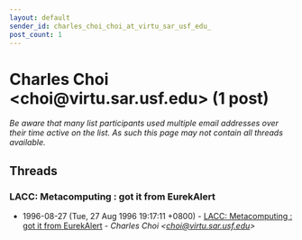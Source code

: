 ```yaml
---
layout: default
sender_id: charles_choi_choi_at_virtu_sar_usf_edu_
post_count: 1
---
```


# Charles Choi <choi<span>@</span>virtu.sar.usf.edu> (1 post)

_Be aware that many list participants used multiple email addresses over their time active on the list. As such this page may not contain all threads available._

## Threads

### LACC: Metacomputing : got it from EurekAlert
+ 1996-08-27 (Tue, 27 Aug 1996 19:17:11 +0800) - [LACC: Metacomputing : got it from EurekAlert](/archive/1996/08/1e720b8f1c4d8f41bca3807aa32623f746f62a1e60ddbc482d13e42495297e95) - _Charles Choi \<choi@virtu.sar.usf.edu\>_

